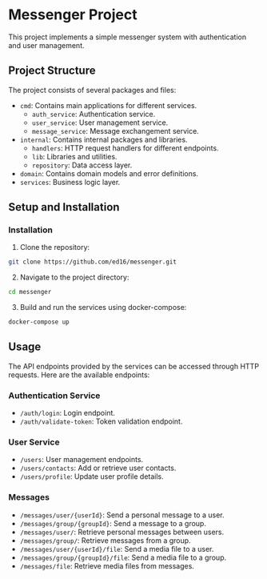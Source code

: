 # Messenger Project

This project implements a simple messenger system with authentication and user management.

## Project Structure

The project consists of several packages and files:

- `cmd`: Contains main applications for different services.
  - `auth_service`: Authentication service.
  - `user_service`: User management service.
  - `message_service`: Message exchangement service.
- `internal`: Contains internal packages and libraries.
  - `handlers`: HTTP request handlers for different endpoints.
  - `lib`: Libraries and utilities.
  - `repository`: Data access layer.
- `domain`: Contains domain models and error definitions.
- `services`: Business logic layer.

## Setup and Installation

### Installation

1. Clone the repository:

```bash
git clone https://github.com/ed16/messenger.git
```

2. Navigate to the project directory:

```bash
cd messenger
```

3. Build and run the services using docker-compose:
```bash
docker-compose up
```

## Usage

The API endpoints provided by the services can be accessed through HTTP requests. Here are the available endpoints:

### Authentication Service
- `/auth/login`: Login endpoint.
- `/auth/validate-token`: Token validation endpoint.

### User Service
- `/users`: User management endpoints.
- `/users/contacts`: Add or retrieve user contacts.
- `/users/profile`: Update user profile details.

### Messages
- `/messages/user/{userId}`: Send a personal message to a user.
- `/messages/group/{groupId}`: Send a message to a group.
- `/messages/user/`: Retrieve personal messages between users.
- `/messages/group/`: Retrieve messages from a group.
- `/messages/user/{userId}/file`: Send a media file to a user.
- `/messages/group/{groupId}/file`: Send a media file to a group.
- `/messages/file`: Retrieve media files from messages.